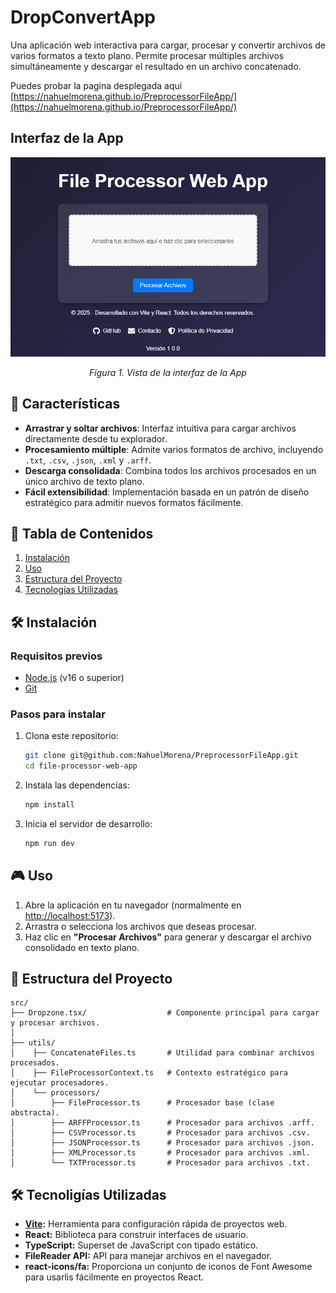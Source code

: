 # DropConvertApp

Una aplicación web interactiva para cargar, procesar y convertir archivos de varios formatos a texto plano. Permite procesar múltiples archivos simultáneamente y descargar el resultado en un archivo concatenado.

Puedes probar la pagina desplegada aqui [https://nahuelmorena.github.io/PreprocessorFileApp/](https://nahuelmorena.github.io/PreprocessorFileApp/)

## Interfaz de la App
<p align="center">
    <img src="/public/interfaz.png" alt="Vista de la interfaz de la App" width="700">
</p>
<p align="center"><i>Figura 1. Vista de la interfaz de la App</i></p>

## 🚀 Características

- **Arrastrar y soltar archivos**: Interfaz intuitiva para cargar archivos directamente desde tu explorador.
- **Procesamiento múltiple**: Admite varios formatos de archivo, incluyendo `.txt`, `.csv`, `.json`, `.xml` y `.arff`.
- **Descarga consolidada**: Combina todos los archivos procesados en un único archivo de texto plano.
- **Fácil extensibilidad**: Implementación basada en un patrón de diseño estratégico para admitir nuevos formatos fácilmente.

## 📂 Tabla de Contenidos

1. [Instalación](#instalación)
2. [Uso](#uso)
3. [Estructura del Proyecto](#estructura-del-proyecto)
4. [Tecnologías Utilizadas](#tecnologías-utilizadas)

## 🛠 Instalación

### Requisitos previos
- [Node.js](https://nodejs.org/) (v16 o superior)
- [Git](https://git-scm.com/)

### Pasos para instalar

1. Clona este repositorio:
   ```bash
   git clone git@github.com:NahuelMorena/PreprocessorFileApp.git
   cd file-processor-web-app
   ```
2. Instala las dependencias:
   ```bash
   npm install
   ```
3. Inicia el servidor de desarrollo:
   ```bash
   npm run dev
   ```
## 🎮 Uso

1. Abre la aplicación en tu navegador (normalmente en [http://localhost:5173](http://localhost:5173)).
2. Arrastra o selecciona los archivos que deseas procesar.
3. Haz clic en **"Procesar Archivos"** para generar y descargar el archivo consolidado en texto plano.

## 🧱 Estructura del Proyecto

```plaintext
src/
├── Dropzone.tsx/                  # Componente principal para cargar y procesar archivos.
│           
├── utils/
│    ├── ConcatenateFiles.ts       # Utilidad para combinar archivos procesados.
│    ├── FileProcessorContext.ts   # Contexto estratégico para ejecutar procesadores.
│    └── processors/
│        ├── FileProcessor.ts      # Procesador base (clase abstracta).
│        ├── ARFFProcessor.ts      # Procesador para archivos .arff.
│        ├── CSVProcessor.ts       # Procesador para archivos .csv.
│        ├── JSONProcessor.ts      # Procesador para archivos .json.
│        ├── XMLProcessor.ts       # Procesador para archivos .xml.
│        └── TXTProcessor.ts       # Procesador para archivos .txt.
```
## 🛠️ Tecnoligías Utilizadas
- **[Vite](https://vitejs.dev/):** Herramienta para configuración rápida de proyectos web.
- **React:** Biblioteca para construir interfaces de usuario.
- **TypeScript:** Superset de JavaScript con tipado estático.
- **FileReader API:** API para manejar archivos en el navegador.
- **react-icons/fa:** Proporciona un conjunto de iconos de Font Awesome para usarlis fácilmente en proyectos React.
